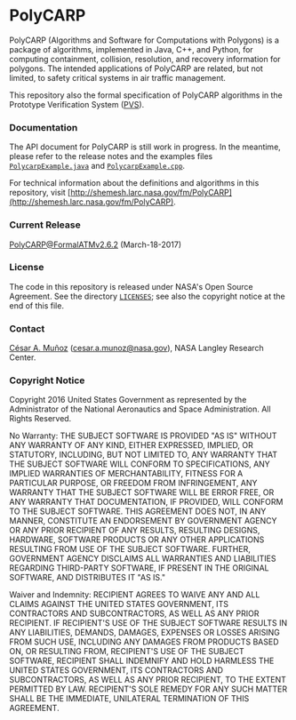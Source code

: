 PolyCARP 
========

PolyCARP (Algorithms and Software for Computations with Polygons)
is a package of algorithms, implemented in Java, C++, and Python, 
for computing containment,
collision, resolution, and recovery information for polygons. The
intended applications of PolyCARP are related, but not limited, to
safety critical systems in air traffic management.

This repository also the formal specification
of PolyCARP algorithms in the Prototype Verification System ([PVS](http://pvs.csl.sri.com)).

### Documentation

The API document for PolyCARP is still work in progress. In the meantime,
please refer to the release notes and the examples files
[`PolycarpExample.java`](Java/src/PolycarpExample.java) and [`PolycarpExample.cpp`](C++/src/PolycarpExample.cpp).

For technical information about the definitions and algorithms in this
repository, visit [http://shemesh.larc.nasa.gov/fm/PolyCARP](http://shemesh.larc.nasa.gov/fm/PolyCARP).

### Current Release

PolyCARP@FormalATMv2.6.2 (March-18-2017) 

### License

The code in this repository is released under NASA's Open Source
Agreement.  See the directory [`LICENSES`](LICENSES); see also the copyright notice at the end of this file. 

### Contact

[C&eacute;sar A. Mu&ntilde;oz](http://shemesh.larc.nasa.gov/people/cam) (cesar.a.munoz@nasa.gov), NASA Langley Research Center.

### Copyright Notice

Copyright 2016 United States Government as represented by the Administrator of the National Aeronautics and Space Administration. All Rights Reserved.

No Warranty: THE SUBJECT SOFTWARE IS PROVIDED "AS IS" WITHOUT ANY WARRANTY OF ANY KIND, EITHER EXPRESSED, IMPLIED, OR STATUTORY, INCLUDING, BUT NOT LIMITED TO, ANY WARRANTY THAT THE SUBJECT SOFTWARE WILL CONFORM TO SPECIFICATIONS, ANY IMPLIED WARRANTIES OF MERCHANTABILITY, FITNESS FOR A PARTICULAR PURPOSE, OR FREEDOM FROM INFRINGEMENT, ANY WARRANTY THAT THE SUBJECT SOFTWARE WILL BE ERROR FREE, OR ANY WARRANTY THAT DOCUMENTATION, IF PROVIDED, WILL CONFORM TO THE SUBJECT SOFTWARE. THIS AGREEMENT DOES NOT, IN ANY MANNER, CONSTITUTE AN ENDORSEMENT BY GOVERNMENT AGENCY OR ANY PRIOR RECIPIENT OF ANY RESULTS, RESULTING DESIGNS, HARDWARE, SOFTWARE PRODUCTS OR ANY OTHER APPLICATIONS RESULTING FROM USE OF THE SUBJECT SOFTWARE.  FURTHER, GOVERNMENT AGENCY DISCLAIMS ALL WARRANTIES AND LIABILITIES REGARDING THIRD-PARTY SOFTWARE, IF PRESENT IN THE ORIGINAL SOFTWARE, AND DISTRIBUTES IT "AS IS."

Waiver and Indemnity: RECIPIENT AGREES TO WAIVE ANY AND ALL CLAIMS AGAINST THE UNITED STATES GOVERNMENT, ITS CONTRACTORS AND SUBCONTRACTORS, AS WELL AS ANY PRIOR RECIPIENT.  IF RECIPIENT'S USE OF THE SUBJECT SOFTWARE RESULTS IN ANY LIABILITIES, DEMANDS, DAMAGES, EXPENSES OR LOSSES ARISING FROM SUCH USE, INCLUDING ANY DAMAGES FROM PRODUCTS BASED ON, OR RESULTING FROM, RECIPIENT'S USE OF THE SUBJECT SOFTWARE, RECIPIENT SHALL INDEMNIFY AND HOLD HARMLESS THE UNITED STATES GOVERNMENT, ITS CONTRACTORS AND SUBCONTRACTORS, AS WELL AS ANY PRIOR RECIPIENT, TO THE EXTENT PERMITTED BY LAW.  RECIPIENT'S SOLE REMEDY FOR ANY SUCH MATTER SHALL BE THE IMMEDIATE, UNILATERAL TERMINATION OF THIS AGREEMENT.
